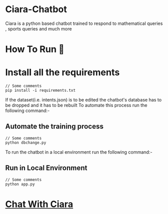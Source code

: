 
# Ciara-Chatbot

Ciara is a python based chatbot trained to respond to mathematical queries , sports queries and much more




# How To Run 🏃‍

# Install all the requirements
    // Some comments
    pip install -i requirements.txt


If the dataset(i.e. intents.json) is to be edited the chatbot's database has to be dropped and it has to be rebuilt
To automate this process run the following command:-
## Automate the training process
    // Some comments
    python dbchange.py

To run the chatbot in a local environment run the following command:-
## Run in Local Environment
    // Some comments
    python app.py

# [Chat With Ciara](http://ciara-chatbot.herokuapp.com/)

